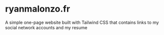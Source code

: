 # ryanmalonzo.fr

A simple one-page website built with Tailwind CSS that contains links to my social network accounts and my resume
